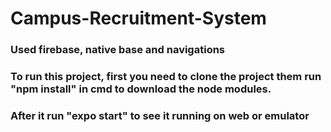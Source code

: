 # Campus-Recruitment-System 
### Used firebase, native base and navigations 
### To run this project, first you need to clone the project them run "npm install" in cmd to download the node modules. 
### After it run "expo start" to see it running on web or emulator
